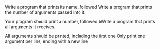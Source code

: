 Write a program that prints its name, followed Write a program that prints the number of arguments passed into it.

Your program should print a number, followed bWrite a program that prints all arguments it receives.

All arguments should be printed, including the first one
Only print one argument per line, ending with a new line